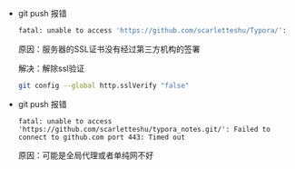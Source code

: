 - git push 报错

  ```bash
  fatal: unable to access 'https://github.com/scarletteshu/Typora/': OpenSSL SSL_read: Connection was reset, errno 10054
  ```

  原因：服务器的SSL证书没有经过第三方机构的签署

  解决：解除ssl验证

  ```bash
  git config --global http.sslVerify "false"
  ```

- git push 报错

  ```git
  fatal: unable to access 'https://github.com/scarletteshu/typora_notes.git/': Failed to connect to github.com port 443: Timed out
  ```

  原因：可能是全局代理或者单纯网不好

  

